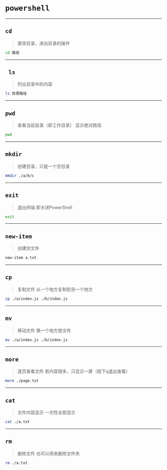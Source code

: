 

# `powershell`

---

## `cd`	

> 更改目录，进出目录的操作

```bash
cd 路径
```

---

## ` ls`

> 列出目录中的内容

```bash
ls 目录路径
```

---

## `pwd`

> 查看当前目录（即工作目录）	显示绝对路径

```bash
pwd
```

---

## `mkdir`

> 创建目录，只是一个空目录

```bash
mkdir ./a/b/c
```

---

##  `exit`	

> 退出终端	即关闭PowerShell

```bash
exit
```

---

## `new-item`

> 创建空文件

```bash
new-item a.txt
```

---

## `cp`

> 复制文件	从一个地方复制到另一个地方

```bash
cp ./a/index.js ./b/index.js
```

---

## `mv`

> 移动文件	换一个地方放文件

```bash
mv ./a/index.js ./b/index.js
```

---

## `more`

> 逐页查看文件	若内容很多，只显示一屏（按下q退出查看）

```bash
more ./page.txt
```

----

## `cat`

> 文件内容显示	一次性全部显示

```bash
cat ./a.txt
```

---

## `rm`

> 删除文件	也可以用来删除文件夹

```bash
rm ./a.txt
```